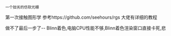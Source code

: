 <sub>一个拙劣的仿软光栅

第一次接触图形学
参考https://github.com/seehours/rgs
大佬有详细的教程

做不了最后一步了-- Blinn着色,电脑CPU性能不够,Blinn着色渲染窗口直接卡死,悲
<sub>